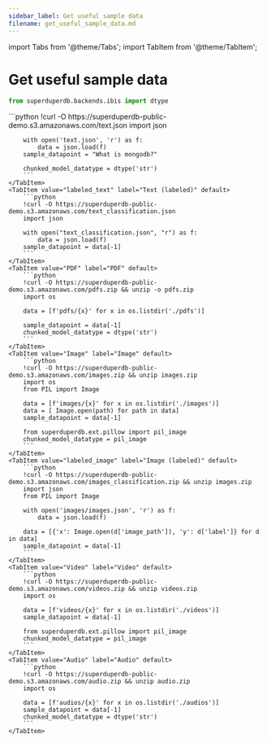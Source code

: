 ```yaml
---
sidebar_label: Get useful sample data
filename: get_useful_sample_data.md
---
```

import Tabs from '@theme/Tabs';
import TabItem from '@theme/TabItem';

<!-- TABS -->
# Get useful sample data

```python
from superduperdb.backends.ibis import dtype

```


<Tabs>
    <TabItem value="Text" label="Text" default>
        ```python
        !curl -O https://superduperdb-public-demo.s3.amazonaws.com/text.json
        import json
        
        with open('text.json', 'r') as f:
            data = json.load(f)
        sample_datapoint = "What is mongodb?"
        
        chunked_model_datatype = dtype('str')        
        ```
    </TabItem>
    <TabItem value="labeled_text" label="Text (labeled)" default>
        ```python
        !curl -O https://superduperdb-public-demo.s3.amazonaws.com/text_classification.json
        import json
        
        with open("text_classification.json", "r") as f:
            data = json.load(f)
        sample_datapoint = data[-1]        
        ```
    </TabItem>
    <TabItem value="PDF" label="PDF" default>
        ```python
        !curl -O https://superduperdb-public-demo.s3.amazonaws.com/pdfs.zip && unzip -o pdfs.zip
        import os
        
        data = [f'pdfs/{x}' for x in os.listdir('./pdfs')]
        
        sample_datapoint = data[-1]
        chunked_model_datatype = dtype('str')        
        ```
    </TabItem>
    <TabItem value="Image" label="Image" default>
        ```python
        !curl -O https://superduperdb-public-demo.s3.amazonaws.com/images.zip && unzip images.zip
        import os
        from PIL import Image
        
        data = [f'images/{x}' for x in os.listdir('./images')]
        data = [ Image.open(path) for path in data]
        sample_datapoint = data[-1]
        
        from superduperdb.ext.pillow import pil_image
        chunked_model_datatype = pil_image        
        ```
    </TabItem>
    <TabItem value="labeled_image" label="Image (labeled)" default>
        ```python
        !curl -O https://superduperdb-public-demo.s3.amazonaws.com/images_classification.zip && unzip images.zip
        import json
        from PIL import Image
        
        with open('images/images.json', 'r') as f:
            data = json.load(f)
        
        data = [{'x': Image.open(d['image_path']), 'y': d['label']} for d in data]
        sample_datapoint = data[-1]        
        ```
    </TabItem>
    <TabItem value="Video" label="Video" default>
        ```python
        !curl -O https://superduperdb-public-demo.s3.amazonaws.com/videos.zip && unzip videos.zip
        import os
        
        data = [f'videos/{x}' for x in os.listdir('./videos')]
        sample_datapoint = data[-1]
        
        from superduperdb.ext.pillow import pil_image
        chunked_model_datatype = pil_image        
        ```
    </TabItem>
    <TabItem value="Audio" label="Audio" default>
        ```python
        !curl -O https://superduperdb-public-demo.s3.amazonaws.com/audio.zip && unzip audio.zip
        import os
        
        data = [f'audios/{x}' for x in os.listdir('./audios')]
        sample_datapoint = data[-1]
        chunked_model_datatype = dtype('str')        
        ```
    </TabItem>
</Tabs>
